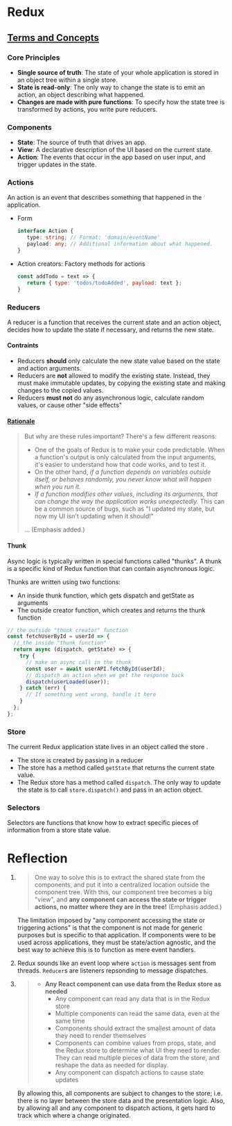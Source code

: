# Redux

## [Terms and Concepts](https://redux.js.org/tutorials/essentials/part-1-overview-concepts#redux-terms-and-concepts)

### Core Principles

- **Single source of truth**: The state of your whole application is stored in an object tree within a single store.
- **State is read-only**: The only way to change the state is to emit an action, an object describing what happened.
- **Changes are made with pure functions**: To specify how the state tree is transformed by actions, you write pure reducers.

### Components

- **State**: The source of truth that drives an app.
- **View**: A declarative description of the UI based on the current state.
- **Action**: The events that occur in the app based on user input, and trigger updates in the state.

### **Actions**

An action is an event that describes something that happened in the application.
- Form
  ```ts
  interface Action {
     type: string; // Format: 'domain/eventName'
     payload: any; // Additional information about what happened.
  }
  ```
- Action creators: Factory methods for actions
  ```js
  const addTodo = text => { 
     return { type: 'todos/todoAdded', payload: text };
  }
  ```
  
### **Reducers**
A reducer is a function that receives the current state and an action object, decides how to update the state if necessary, and returns the new state.

#### Contraints
- Reducers **should** only calculate the new state value based on the state and action arguments.
- Reducers are **not** allowed to modify the existing state. Instead, they must make immutable updates, by copying the existing state and making changes to the copied values.
- Reducers **must not** do any asynchronous logic, calculate random values, or cause other "side effects"

#### [Rationale](https://redux.js.org/tutorials/essentials/part-2-app-structure#rules-of-reducers)
> But why are these rules important? There's a few different reasons:
>
> - One of the goals of Redux is to make your code predictable. When a function's output is only calculated from the input arguments, it's easier to understand how that code works, and to test it.
> - On the other hand, *if a function depends on variables outside itself, or behaves randomly, you never know what will happen when you run it.*
> - *If a function modifies other values, including its arguments, that can change the way the application works unexpectedly.* This can be a common source of bugs, such as "I updated my state, but now my UI isn't updating when it should!"
>
> ... (Emphasis added.)

#### Thunk
Async logic is typically written in special functions called "thunks". A thunk is a specific kind of Redux function that can contain asynchronous logic.

Thunks are written using two functions:
- An inside thunk function, which gets dispatch and getState as arguments
- The outside creator function, which creates and returns the thunk function

```js
// the outside "thunk creator" function
const fetchUserById = userId => {
  // the inside "thunk function"
  return async (dispatch, getState) => {
    try {
      // make an async call in the thunk
      const user = await userAPI.fetchById(userId);
      // dispatch an action when we get the response back
      dispatch(userLoaded(user));
    } catch (err) {
      // If something went wrong, handle it here
    }
  };
};
```


### **Store**
The current Redux application state lives in an object called the store .

- The store is created by passing in a reducer
- The store has a method called `getState` that returns the current state value.
- The Redux store has a method called `dispatch`. The only way to update the state is to call `store.dispatch()` and pass in an action object.

### **Selectors**

Selectors are functions that know how to extract specific pieces of information from a store state value.


# Reflection

1. > One way to solve this is to extract the shared state from the components, and put it into a centralized location outside the component tree. With this, our component tree becomes a big "view", and **any component can access the state or trigger actions, no matter where they are in the tree!** (Emphasis added.)

   The limitation imposed by "any component accessing the state or triggering actions" is that the component is not made for generic purposes but is specific to that application. If components were to be used across applications, they must be state/action agnostic, and the best way to achieve this is to function as mere event handlers.

2. Redux sounds like an event loop where `action` is messages sent from threads. `Reducer`s are listeners repsonding to message dispatches.

3. > - **Any React component can use data from the Redux store as needed**
   >   - Any component can read any data that is in the Redux store
   >   - Multiple components can read the same data, even at the same time
   >   - Components should extract the smallest amount of data they need to render themselves
   >   - Components can combine values from props, state, and the Redux store to determine what UI they need to render. They can read multiple pieces of data from the store, and reshape the data as needed for display.
   >   - Any component can dispatch actions to cause state updates

   By allowing this, all components are subject to changes to the store; i.e. there is no layer between the store data and the presentation logic. Also, by allowing all and any component to dispatch actions, it gets hard to track which where a change originated.
